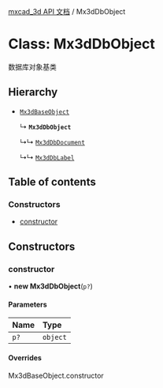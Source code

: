 [mxcad_3d API 文档](../README.md) / Mx3dDbObject

# Class: Mx3dDbObject

数据库对象基类

## Hierarchy

- [`Mx3dBaseObject`](Mx3dBaseObject.md)

  ↳ **`Mx3dDbObject`**

  ↳↳ [`Mx3dDbDocument`](Mx3dDbDocument.md)

  ↳↳ [`Mx3dDbLabel`](Mx3dDbLabel.md)

## Table of contents

### Constructors

- [constructor](Mx3dDbObject.md#constructor)

## Constructors

### constructor

• **new Mx3dDbObject**(`p?`)

#### Parameters

| Name | Type |
| :------ | :------ |
| `p?` | `object` |

#### Overrides

Mx3dBaseObject.constructor
